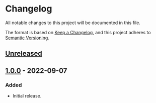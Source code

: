 # Changelog
All notable changes to this project will be documented in this file.

The format is based on [Keep a Changelog](https://keepachangelog.com/en/1.0.0/),
and this project adheres to [Semantic Versioning](https://semver.org/spec/v2.0.0.html).

## [Unreleased]

## [1.0.0] - 2022-09-07
### Added
- Initial release.

[Unreleased]: https://github.com/supernovus/lum.tests-dom.js/compare/v1.0.0...HEAD
[1.0.0]: https://github.com/supernovus/lum.tests-dom.js/releases/tag/v1.0.0

